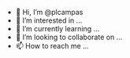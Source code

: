 - 👋 Hi, I’m @plcampas
- 👀 I’m interested in ...
- 🌱 I’m currently learning ...
- 💞️ I’m looking to collaborate on ...
- 📫 How to reach me ...

<!---
plcampas/plcampas is a ✨ special ✨ repository because its `README.md` (this file) appears on your GitHub profile.
You can click the Preview link to take a look at your changes.
--->
